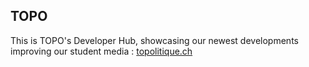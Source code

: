 ## TOPO

This is TOPO's Developer Hub, showcasing our newest developments improving our student media : [topolitique.ch](https://topolitique.ch)
